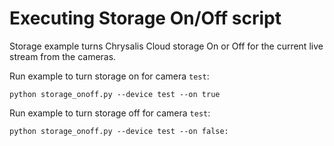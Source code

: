 # Executing Storage On/Off script

Storage example turns Chrysalis Cloud storage On or Off for the current live stream from the cameras.

Run example to turn storage on for camera `test`:

	python storage_onoff.py --device test --on true

Run example to turn storage off for camera `test`:

	python storage_onoff.py --device test --on false:
